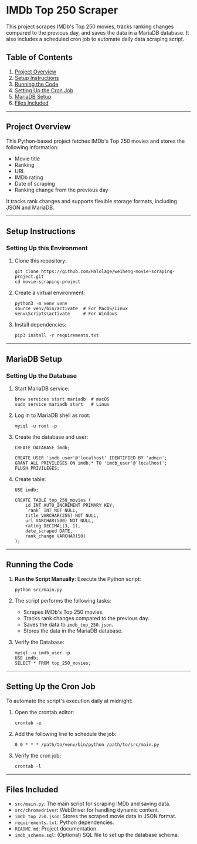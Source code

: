 # IMDb Top 250 Scraper

This project scrapes IMDb's Top 250 movies, tracks ranking changes compared to the previous day, and saves the data in a MariaDB database. It also includes a scheduled cron job to automate daily data scraping script.

## Table of Contents
1. [Project Overview](#project-overview)
2. [Setup Instructions](#setup-instructions)
3. [Running the Code](#running-the-code)
4. [Setting Up the Cron Job](#setting-up-the-cron-job)
5. [MariaDB Setup](#mariadb-setup)
6. [Files Included](#files-included)

---

## Project Overview

This Python-based project fetches IMDb's Top 250 movies and stores the following information:
- Movie title
- Ranking
- URL
- IMDb rating
- Date of scraping
- Ranking change from the previous day

It tracks rank changes and supports flexible storage formats, including JSON and MariaDB.

---

## Setup Instructions

### Setting Up this Environment
1. Clone this repository:
   ```
   git clone https://github.com/Halolage/weiheng-movie-scraping-project.git
   cd movie-scraping-project
   ```

2. Create a virtual environment:
   ```
   python3 -m venv venv
   source venv/bin/activate  # For MacOS/Linux
   venv\Scripts\activate     # For Windows
   ```

3. Install dependencies:
   ```
   pip3 install -r requirements.txt
   ```

---

## MariaDB Setup

### Setting Up the Database
1. Start MariaDB service:
   ```
   brew services start mariadb  # macOS
   sudo service mariadb start   # Linux
   ```

2. Log in to MariaDB shell as root:
   ```
   mysql -u root -p
   ```

3. Create the database and user:
   ```
   CREATE DATABASE imdb;

   CREATE USER 'imdb_user'@'localhost' IDENTIFIED BY 'admin';
   GRANT ALL PRIVILEGES ON imdb.* TO 'imdb_user'@'localhost';
   FLUSH PRIVILEGES;
   
4. Create table:
   ```   
   USE imdb;

   CREATE TABLE top_250_movies (
       id INT AUTO_INCREMENT PRIMARY KEY,
       `rank` INT NOT NULL,
       title VARCHAR(255) NOT NULL,
       url VARCHAR(500) NOT NULL,
       rating DECIMAL(3, 1),
       date_scraped DATE,
       rank_change VARCHAR(50)
   );
   ```

---

## Running the Code

1. **Run the Script Manually**:
   Execute the Python script:
   ```
   python src/main.py
   ```

2. The script performs the following tasks:
   - Scrapes IMDb's Top 250 movies.
   - Tracks rank changes compared to the previous day.
   - Saves the data to `imdb_top_250.json`.
   - Stores the data in the MariaDB database.

3. Verify the Database:
   ```
   mysql -u imdb_user -p
   USE imdb;
   SELECT * FROM top_250_movies;
   ```

---

## Setting Up the Cron Job

To automate the script's execution daily at midnight:

1. Open the crontab editor:
   ```
   crontab -e
   ```

2. Add the following line to schedule the job:
   ```
   0 0 * * * /path/to/venv/bin/python /path/to/src/main.py
   ```

3. Verify the cron job:
   ```
   crontab -l
   ```

---

## Files Included

- `src/main.py`: The main script for scraping IMDb and saving data.
- `src/chromedriver`: WebDriver for handling dynamic content.
- `imdb_top_250.json`: Stores the scraped movie data in JSON format.
- `requirements.txt`: Python dependencies.
- `README.md`: Project documentation.
- `imdb_schema.sql`: (Optional) SQL file to set up the database schema.

